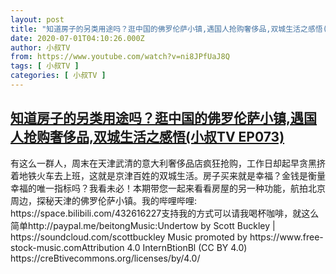 ```yaml
---
layout: post
title: "知道房子的另类用途吗？逛中国的佛罗伦萨小镇,遇国人抢购奢侈品,双城生活之感悟(小叔TV EP073)"
date: 2020-07-01T04:10:26.000Z
author: 小叔TV
from: https://www.youtube.com/watch?v=ni8JPfUaJ8Q
tags: [ 小叔TV ]
categories: [ 小叔TV ]
---
```

<!--1593576626000-->
[知道房子的另类用途吗？逛中国的佛罗伦萨小镇,遇国人抢购奢侈品,双城生活之感悟(小叔TV EP073)](https://www.youtube.com/watch?v=ni8JPfUaJ8Q)
------

<div>
有这么一群人，周末在天津武清的意大利奢侈品店疯狂抢购，工作日却起早贪黑挤着地铁火车去上班，这就是京津百姓的双城生活。房子买来就是幸福？金钱是衡量幸福的唯一指标吗？我看未必！本期带您一起来看看房屋的另一种功能，航拍北京周边，探秘天津的佛罗伦萨小镇。我的哔哩哔哩: https://space.bilibili.com/432616227支持我的方式可以请我喝杯咖啡，就这么简单http://paypal.me/beitongMusic:Undertow by Scott Buckley | https://soundcloud.com/scottbuckley Music promoted by https://www.free-stock-music.comAttribution 4.0 InternBtionBl (CC BY 4.0) https://creBtivecommons.org/licenses/by/4.0/
</div>
